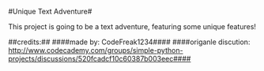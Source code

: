 #Unique Text Adventure#

This project is going to be a text adventure, featuring some unique features!


##credits:##
####made by: CodeFreak1234####
####origanle discution: http://www.codecademy.com/groups/simple-python-projects/discussions/520fcadcf10c60387b003eec####

